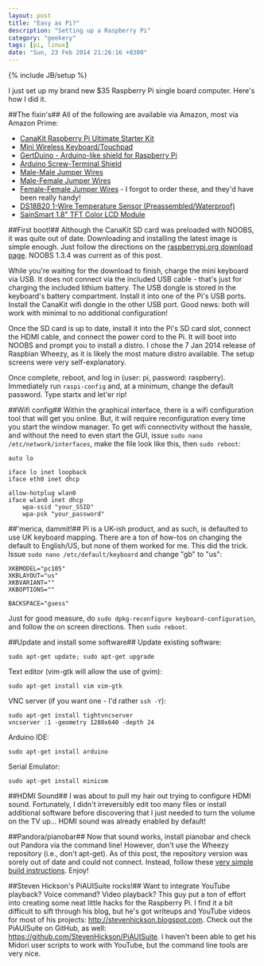 ```yaml
---
layout: post
title: "Easy as Pi?"
description: "Setting up a Raspberry Pi"
category: "geekery"
tags: [pi, linux]
date: "Sun, 23 Feb 2014 21:26:16 +0300"
---
```

{% include JB/setup %}

I just set up my brand new $35 Raspberry Pi single board computer.  Here's how I did it.

##The fixin's##
All of the following are available via Amazon, most via Amazon Prime:
- [CanaKit Raspberry Pi Ultimate Starter Kit](http://www.amazon.com/gp/product/B00G1PNG54)
- [Mini Wireless Keyboard/Touchpad](http://www.amazon.com/gp/product/B00B9996LA)
- [GertDuino - Arduino-like shield for Raspberry Pi](http://www.amazon.com/gp/product/B00GWV4D04)
- [Arduino Screw-Terminal Shield](http://www.amazon.com/gp/product/B00HBVVKPA)
- [Male-Male Jumper Wires](http://www.amazon.com/gp/product/B003B1XR28)
- [Male-Female Jumper Wires](http://www.amazon.com/gp/product/B008MRZSH8)
- [Female-Female Jumper Wires](http://www.amazon.com/40pcs-Female-2-54mm-Jumper-Wires/dp/B007MRQC1K) - I forgot to order these, and they'd have been really handy!
- [DS18B20 1-Wire Temperature Sensor (Preassembled/Waterproof)](http://www.amazon.com/gp/product/B008HODWBU)
- [SainSmart 1.8" TFT Color LCD Module](http://www.amazon.com/gp/product/B008HWTVQ2)

##First boot!##
Although the CanaKit SD card was preloaded with NOOBS, it was quite out of date.  Downloading and installing the latest image is simple enough.  Just follow the directions on the [raspberrypi.org download page](http://www.raspberrypi.org/downloads).  NOOBS 1.3.4 was current as of this post.

While you're waiting for the download to finish, charge the mini keyboard via USB.  It does not connect via the included USB cable - that's just for charging the included lithium battery.  The USB dongle is stored in the keyboard's battery compartment.  Install it into one of the Pi's USB ports.  Install the CanaKit wifi dongle in the other USB port.  Good news: both will work with minimal to no additional configuration!

Once the SD card is up to date, install it into the Pi's SD card slot, connect the HDMI cable, and connect the power cord to the Pi.  It will boot into NOOBS and prompt you to install a distro.  I chose the 7 Jan 2014 release of Raspbian Wheezy, as it is likely the most mature distro available.  The setup screens were very self-explanatory.

Once complete, reboot, and log in (user: pi, password: raspberry).  Immediately run `raspi-config` and, at a minimum, change the default password.  Type startx and let'er rip!

##Wifi config##
Within the graphical interface, there is a wifi configuration tool that will get you online.  But, it will require reconfiguration every time you start the window manager.  To get wifi connectivity without the hassle, and without the need to even start the GUI, issue `sudo nano /etc/network/interfaces`, make the file look like this, then `sudo reboot`:

    auto lo

    iface lo inet loopback
    iface eth0 inet dhcp

    allow-hotplug wlan0
    iface wlan0 inet dhcp
        wpa-ssid "your_SSID"
        wpa-psk "your_password"

##'merica, dammit!##
Pi is a UK-ish product, and as such, is defaulted to use UK keyboard mapping.  There are a ton of how-tos on changing the default to English/US, but none of them worked for me.  This did the trick.  Issue `sudo nano /etc/default/keyboard` and change "gb" to "us":

    XKBMODEL="pc105"
    XKBLAYOUT="us"
    XKBVARIANT=""
    XKBOPTIONS=""

    BACKSPACE="guess"

Just for good measure, do `sudo dpkg-reconfigure keyboard-configuration`, and follow the on screen directions.  Then `sudo reboot`.

##Update and install some software##
Update existing software:

    sudo apt-get update; sudo apt-get upgrade

Text editor (vim-gtk will allow the use of gvim):

    sudo apt-get install vim vim-gtk

VNC server (if you want one - I'd rather `ssh -Y`):

    sudo apt-get install tightvncserver
    vncserver :1 -geometry 1280x640 -depth 24

Arduino IDE:

    sudo apt-get install arduino

Serial Emulator:

    sudo apt-get install minicom

##HDMI Sound##
I was about to pull my hair out trying to configure HDMI sound.  Fortunately, I didn't irreversibly edit too many files or install additional software before discovering that I just needed to turn the volume on the TV up...  HDMI sound was already enabled by default!

##Pandora/pianobar##
Now that sound works, install pianobar and check out Pandora via the command line!  However, don't use the Wheezy repository (i.e., don't apt-get).  As of this post, the repository version was sorely out of date and could not connect.  Instead, follow these [very simple build instructions](http://technicaltom.wordpress.com/2013/09/12/pianobar_tls_handshake_fix/).  Enjoy!

##Steven Hickson's PiAUISuite rocks!##
Want to integrate YouTube playback?  Voice command?  Video playback?  This guy put a ton of effort into creating some neat little hacks for the Raspberry Pi.  I find it a bit difficult to sift through his blog, but he's got writeups and YouTube videos for most of his projects: <http://stevenhickson.blogspot.com>.  Check out the PiAUISuite on GitHub, as well: <https://github.com/StevenHickson/PiAUISuite>.  I haven't been able to get his Midori user scripts to work with YouTube, but the command line tools are very nice.

